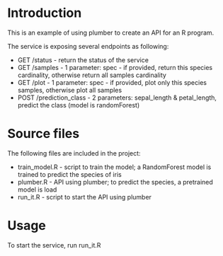 # Introduction

This is an example of using plumber to create an API for an R program. 

The service is exposing several endpoints as following:

* GET /status - return the status of the service
* GET /samples - 1 parameter: spec - if provided, return this species cardinality, otherwise return all samples cardinality
* GET /plot - 1 parameter: spec - if provided, plot only this species samples, otherwise plot all samples
* POST /prediction_class - 2 parameters: sepal_length & petal_length, predict the class (model is randomForest)

# Source files

The following files are included in the project:
* train_model.R - script to train the model; a RandomForest model is trained to predict the species of iris
* plumber.R - API using plumber; to predict the species, a pretrained model is load
* run_it.R - script to start the API using plumber

# Usage

To start the service, run run_it.R